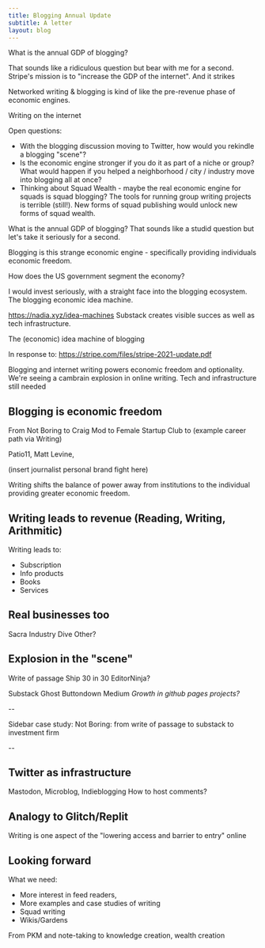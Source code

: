 ```yaml
---
title: Blogging Annual Update
subtitle: A letter
layout: blog
---
```


What is the annual GDP of blogging?

That sounds like a ridiculous question but bear with me for a second. Stripe's mission is to "increase the GDP of the internet". And it strikes

Networked writing & blogging is kind of like the pre-revenue phase of economic engines.

Writing on the internet 

Open questions:

- With the blogging discussion moving to Twitter, how would you rekindle a blogging "scene"?
- Is the economic engine stronger if you do it as part of a niche or group? What would happen if you helped a neighborhood / city / industry move into blogging all at once?
- Thinking about Squad Wealth - maybe the real economic engine for squads is squad blogging? The tools for running group writing projects is terrible (still!). New forms of squad publishing would unlock new forms of squad wealth.



What is the annual GDP of blogging? That sounds like a studid question but let's take it seriously for a second.

Blogging is this strange economic engine - specifically providing individuals economic freedom.

How does the US government segment the economy?

I would invest seriously, with a straight face into the blogging ecosystem. The blogging economic idea machine.




https://nadia.xyz/idea-machines
Substack creates visible succes as well as tech infrastructure.

The (economic) idea machine of blogging 



In response to: https://stripe.com/files/stripe-2021-update.pdf

Blogging and internet writing powers economic freedom and optionality.
We're seeing a cambrain explosion in online writing.
Tech and infrastructure still needed


## Blogging is economic freedom

From Not Boring to Craig Mod to Female Startup Club to (example career path via Writing)

Patio11, Matt Levine, 

(insert journalist personal brand fight here)

Writing shifts the balance of power away from institutions to the individual providing greater economic freedom.

## Writing leads to revenue (Reading, Writing, Arithmitic)

Writing leads to:
- Subscription
- Info products
- Books
- Services

## Real businesses too

Sacra
Industry Dive
Other?

## Explosion in the "scene"

Write of passage
Ship 30 in 30
EditorNinja?

Substack
Ghost
Buttondown
Medium
*Growth in github pages projects?*

--

Sidebar case study: Not Boring: from write of passage to substack to investment firm

--

## Twitter as infrastructure

Mastodon, Microblog, Indieblogging
How to host comments?

## Analogy to Glitch/Replit

Writing is one aspect of the "lowering access and barrier to entry" online

## Looking forward

What we need:
- More interest in feed readers, 
- More examples and case studies of writing
- Squad writing
- Wikis/Gardens

From PKM and note-taking to knowledge creation, wealth creation
